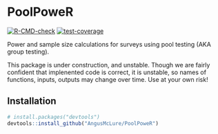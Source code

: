 # PoolPoweR  

<!-- badges: start -->
  [![R-CMD-check](https://github.com/AngusMcLure/PoolPoweR/actions/workflows/R-CMD-check.yaml/badge.svg)](https://github.com/AngusMcLure/PoolPoweR/actions/workflows/R-CMD-check.yaml)
  [![test-coverage](https://github.com/AngusMcLure/PoolPoweR/actions/workflows/test-coverage.yaml/badge.svg)](https://github.com/AngusMcLure/PoolPoweR/actions/workflows/test-coverage.yaml)  
  <!-- badges: end -->  
  
Power and sample size calculations for surveys using pool testing (AKA group testing).

This package is under construction, and unstable. Though we are fairly confident that implenented code is correct, it is unstable, so names of functions, inputs, outputs may change over time. Use at your own risk!

## Installation  
```r
# install.packages("devtools")
devtools::install_github("AngusMcLure/PoolPoweR")
```

